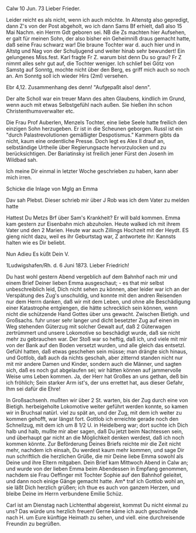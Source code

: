  Calw 10 Jun. 73
Lieber Frieder.

Leider reicht es als nicht, wenn ich auch möchte. In Altenstg also gepredigt, dann Z's von der Post abgeholt, wo ich dann Sams Bf erhielt, daß also 15 Mai Nachm. ein Herrm Gdt geboren sei. NB die Zs machten hier Aufsehen, er galt für meinen Sohn, der also bisher ein Geheimniß draus gemacht hatte, daß seine Frau schwarz war! Die braune Tochter war d. auch hier und in Altstg und Nag von der Schuljugend und weiter hinab sehr bewundert! Ein gelungenes Miss.fest. Karl fragte Fr Z. warum bist denn Du so grau? Fr Z nimmt alles sehr gut auf, die Tochter weniger. Ich schlief bei Götz von Samstg auf Sonntg, mochte nicht über den Berg, es griff mich auch so noch an. Am Sonntg soll ich wieder Hirs (2ml) versehen.

Ebr 4,12. Zusammenhang des denn! "Aufgepaßt also! denn".

Der alte Scholl war ein treuer Mann des alten Glaubens, kindlich im Grund, wenn auch mit etwas Selbstgefühl nach außen. Sie hießen ihn schon Christenthumsverwalter etc.

Die Frau Prof Auberlen, Menzels Tochter, eine liebe Seele hatte freilich den einzigen Sohn herzugeben. Er ist in die Scheunen geborgen. 
Russl ist ein "durch Palastrevolutionen gemäßigter Despotismus." Kammern gibts da nicht, kaum eine ordentliche Presse. Doch legt es Alex II drauf an, selbständige Urtheile über Regierungsacte hervorzulocken und zu berücksichtigen. Der Bariatinsky ist freilich jener Fürst den Josenh im Wildbad sah.

Ich meine Dir einmal in letzter Woche geschrieben zu haben, kann aber mich irren.

Schicke die Inlage von Mglg an Emma

Dav sah Plebst. Dieser schrieb mir über J Rob was ich dem Vater zu melden hatte

Hattest Du Metzs Brf über Sam's Krankheit? Er will bald kommen. 
Emma kam gestern zur Eisenbahn mich abzuholen. Heute walked ich mit ihrem Vater und den 2 Marien. Heute war auch Zillings Hochzeit mit der Heydt. ES gieng nicht dazu, weil es ihr Geburtstag war, Z antwortete ihr: Kannsts halten wie es Dir beliebt.

 Nun Adieu Es küßt Dein V.



 1Ludwigshafen/Rh. d. 6 Juni 1873.
Lieber Friedrich!

Du hast wohl gestern Abend vergeblich auf dem Bahnhof nach mir und einem Brief Deiner lieben Emma ausgeschaut; - es that mir selbst unbeschreiblich leid, Dich nicht sehen zu können, aber leider war ich an der Verspätung des Zug's unschuldig, und konnte mit den andren Reisenden nur dem Herrn danken, daß wir mit dem Leben, und ohne alle Beschädigung einer Katastrophe entgiengen, die hätte schrecklich sein können, wenn nicht die schützende Hand Gottes über uns gewacht. Zwischen Bietigh. und Großsachs. fuhr unser sehr langer und dicht besetzter Zug auf einen im Weg stehenden Güterzug mit solcher Gewalt auf, daß 2 Güterwagen zertrümmert und unsere Lokomotive so beschädigt wurde, daß sie nicht mehr zu gebrauchen war. Der Stoß war so heftig, daß ich, und viele mit mir von der Bank auf den Boden versetzt wurden, und alle gleich das entsetzl. Gefühl hatten, daß etwas geschehen sein müsse; man drängte sich hinaus, und Gottlob, daß auch da nichts geschah, aber zitternd standen nicht nur mit mir andere Damen und Kinder, sondern auch die Männer, und sagten sich, daß es noch gut abgelaufen sei; wir hätten können auf jammervolle Weise ums Leben kommen. Ja, der Herr hat Großes an uns gethan, deß bin ich fröhlich; Sein starker Arm ist's, der uns errettet hat, aus dieser Gefahr, Ihm sei dafür die Ehre!

In Großsachsenh. mußten wir über 2 St. warten, bis der Zug durch eine von Bietigh. herbeigeholte Lokomotive weiter geführt werden konnte, so kamen wir in Bruchsal natürl. viel zu spät an, und der Zug, mit dem ich weiter zu kommen gehofft, war längst fort. Gottlob ich erreichte gerade noch den Schnellzug, mit dem ich um 8 1/2 U. in Heidelberg war; dort suchte ich Dich halb und halb, mußte mir aber sagen, daß Du jetzt beim Nachtessen sein, und überhaupt gar nicht an die Möglichkeit denken werdest, daß ich noch kommen könnte. Zur Beförderung Deines Briefs reichte mir die Zeit nicht mehr, nachdem ich einsah, Du werdest kaum mehr kommen, und sage Dir nun schriftlich die herzlichen Grüße, die mir Deine liebe Emma sowohl als Deine und ihre Eltern mitgaben. Dein Brief kam Mittwoch Abend in Calw an; und wurde von der lieben Emma beim Abendessen in Empfang genommen, nachdem sie Frau Oeffinger mit Tochter Sophie auf den Bahnhof geleitet, und dann noch einige Gänge gemacht hatte. Am* traf ich Gottlob wohl an, sie läßt Dich herzlich grüßen; ich thue es auch von ganzem Herzen, und bleibe Deine im Herrn verbundene
 Emilie Schüz.

Carl ist am Dienstag nach Lichtenthal abgereist, kommst Du nicht einmal zu uns? Das würde uns herzlich freuen! Gerne käme ich auch geschwinde nach H. um Eure künftige Heimath zu sehen, und viell. eine durchreisende Freundin zu begrüßen.
